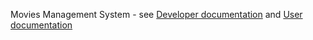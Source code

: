 Movies Management System - see [Developer documentation](/developer.md) and [User documentation](/user.md)
